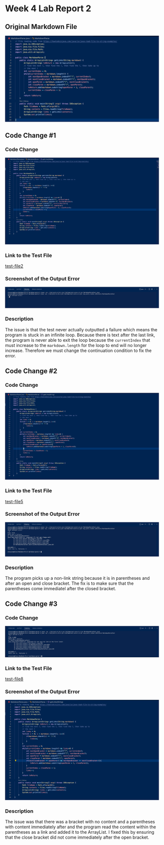 # Week 4 Lab Report 2

## Original Markdown File
![Image](https://raw.githubusercontent.com/ayoza/cse15l-lab-reports/main/Lab%20Report%202%20SS/LR2_OG.png)
## Code Change #1

### Code Change

![Image](https://raw.githubusercontent.com/ayoza/cse15l-lab-reports/main/Lab%20Report%202%20SS/LR2_CC1.png)

### Link to the Test File

[test-file2](https://github.com/ayoza/markdown-parse/blob/main/test-file2.md?plain=1)

### Screenshot of the Output Error

![Image](https://raw.githubusercontent.com/ayoza/cse15l-lab-reports/main/Lab%20Report%202%20SS/LR2_OUTPUT1.png)

### Description

The issue is that the test never actually outputted a failure which means the program is stuck in an infinite loop. Because there is text after the last link, the program is never able to exit the loop because the `currentIndex` that must increase to the `markdown.length` for the loop to end will no longer increase. Therefore we must change the continuation condition to fix the error.


## Code Change #2

### Code Change

![Image](https://raw.githubusercontent.com/ayoza/cse15l-lab-reports/main/Lab%20Report%202%20SS/LR2_CC2.png)

### Link to the Test File

[test-file5](https://github.com/ayoza/markdown-parse/blob/main/test-file5.md?plain=1)

### Screenshot of the Output Error

![Image](https://raw.githubusercontent.com/ayoza/cse15l-lab-reports/main/Lab%20Report%202%20SS/LR2_OUTPUT2.png)

### Description

The program picks up a non-link string because it is in parentheses and after an open and close bracket. The fix is to make sure that the parentheses come immediatel after the closed bracket.


## Code Change #3

### Code Change

![Image](https://raw.githubusercontent.com/ayoza/cse15l-lab-reports/main/Lab%20Report%202%20SS/LR2_CC3.png)

### Link to the Test File

[test-file8](https://github.com/ayoza/markdown-parse/blob/main/test-file8.md?plain=1)

### Screenshot of the Output Error

![Image](https://raw.githubusercontent.com/ayoza/cse15l-lab-reports/main/Lab%20Report%202%20SS/LR2_OUTPUT3.png)

### Description

The issue was that there was a bracket with no content and a parentheses with content immediately after and the program read the content within the parentheses as a link and added it to the ArrayList. I fixed this by ensuring that the close bracket did not come immediately after the open bracket.
